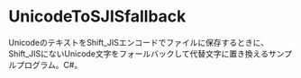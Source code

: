 # UnicodeToSJISfallback
UnicodeのテキストをShift_JISエンコードでファイルに保存するときに、Shift_JISにないUnicode文字をフォールバックして代替文字に置き換えるサンプルプログラム。C#。
